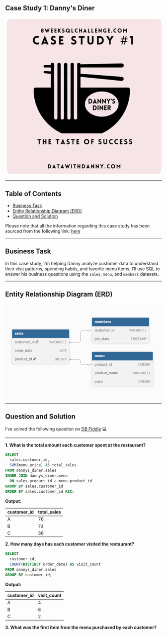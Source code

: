 ## Case Study 1: Danny's Diner

![Case Study 1](https://raw.githubusercontent.com/ShreyanshiJaiswal/8-Week-SQL-Challenge/main/.images/Case_Study%231.png)

---

## Table of Contents

- [Business Task](#business-task)  
- [Entity Relationship Diagram (ERD)](#entity-relationship-diagram-erd)  
- [Question and Solution](#question-and-solution)  

Please note that all the information regarding this case study has been sourced from the following link: [here](https://8weeksqlchallenge.com/case-study-1/)

---

## Business Task

In this case study, I'm helping Danny analyze customer data to understand their visit patterns, spending habits, and favorite menu items. I’ll use SQL to answer his business questions using the `sales`, `menu`, and `members` datasets.

---

## Entity Relationship Diagram (ERD)

![ERD](https://raw.githubusercontent.com/ShreyanshiJaiswal/8-Week-SQL-Challenge/main/.images/ERD_Case%231.png)

---

## Question and Solution

I’ve solved the following question on [DB Fiddle](https://www.db-fiddle.com/f/2rM8RAnq7h5LLDTzZiRWcd/138) 💻

---

**1. What is the total amount each customer spent at the restaurant?**
```sql
SELECT 
  sales.customer_id, 
  SUM(menu.price) AS total_sales
FROM dannys_diner.sales
INNER JOIN dannys_diner.menu
  ON sales.product_id = menu.product_id
GROUP BY sales.customer_id
ORDER BY sales.customer_id ASC;
```
**Output:**

| customer\_id | total\_sales |
| ------------ | ------------ |
| A            | 76           |
| B            | 74           |
| C            | 36           |

**2. How many days has each customer visited the restaurant?**
```sql
SELECT 
  customer_id, 
  COUNT(DISTINCT order_date) AS visit_count
FROM dannys_diner.sales
GROUP BY customer_id;
```
**Output:**

| customer_id | visit_count |
|-------------|-------------|
| A           | 4           |
| B           | 6           |
| C           | 2           |

**3. What was the first item from the menu purchased by each customer?**
```sql

